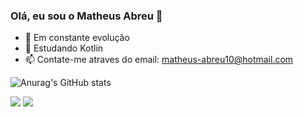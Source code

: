 ### Olá, eu sou o Matheus Abreu 👋

- 🔭 Em constante evolução
- 🌱 Estudando Kotlin
- 📫 Contate-me atraves do email: matheus-abreu10@hotmail.com

![Anurag's GitHub stats](https://github-readme-stats.vercel.app/api?username=abreumatheu&show_icons=true&theme=dark)
 
<div> 
 
  <a href = "mailto:matheus-abreu10@hotmail.com"><img src="https://img.shields.io/badge/-Gmail-%23333?style=for-the-badge&logo=gmail&logoColor=white" target="_blank"></a>
  <a href="https://www.linkedin.com/in/matheusabreu21/" target="_blank"><img src="https://img.shields.io/badge/-LinkedIn-%230077B5?style=for-the-badge&logo=linkedin&logoColor=white" target="_blank"></a> 
  
</div>
